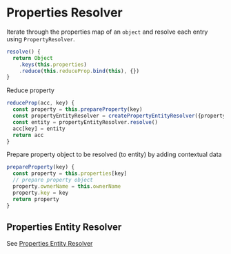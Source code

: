 # Properties Resolver

Iterate through the properties map of an `object` and resolve each entry using `PropertyResolver`.

```js
resolve() {
  return Object
    .keys(this.properties)
    .reduce(this.reduceProp.bind(this), {})
}
```

Reduce property

```js
reduceProp(acc, key) {
  const property = this.prepareProperty(key)
  const propertyEntityResolver = createPropertyEntityResolver({property, config: this.config})
  const entity = propertyEntityResolver.resolve()
  acc[key] = entity
  return acc
}
```

Prepare property object to be resolved (to entity) by adding contextual data

```js
prepareProperty(key) {
  const property = this.properties[key]
  // prepare property object
  property.ownerName = this.ownerName
  property.key = key
  return property
}
```

## Properties Entity Resolver

See [Properties Entity Resolver](./property/PropertyEntityResolver.md)
